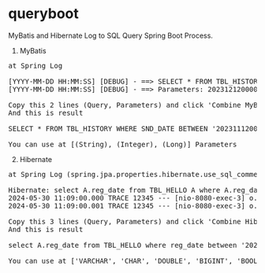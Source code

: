 # queryboot

MyBatis and Hibernate Log to SQL Query Spring Boot Process.

1. MyBatis

<pre>
at Spring Log
  
[YYYY-MM-DD HH:MM:SS] [DEBUG] - ==> SELECT * FROM TBL_HISTORY WHERE SND_DATE BETWEEN ? AND ?
[YYYY-MM-DD HH:MM:SS] [DEBUG] - ==> Parameters: 20231212000000(String), 20231212235959(String)

Copy this 2 lines (Query, Parameters) and click 'Combine MyBatis' button !
And this is result

SELECT * FROM TBL_HISTORY WHERE SND_DATE BETWEEN '20231112000000' AND '20231212235959'

You can use at [(String), (Integer), (Long)] Parameters
</pre>

2. Hibernate

<pre>
at Spring Log (spring.jpa.properties.hibernate.use_sql_comment=off, logging.level.org.hibernate.type=trace)

Hibernate: select A.reg_date from TBL_HELLO A where A.reg_date between ? and ?
2024-05-30 11:09:00.000 TRACE 12345 --- [nio-8080-exec-3] o.h.type.descriptor.sql.BasicBinder : binding parameter [1] as [VARCHAR] - [2024-05-01]
2024-05-30 11:09:00.001 TRACE 12345 --- [nio-8080-exec-3] o.h.type.descriptor.sql.BasicBinder : binding parameter [2] as [VARCHAR] - [2024-05-30]

Copy this 3 lines (Query, Parameters) and click 'Combine Hibernate' button !
And this is result

select A.reg_date from TBL_HELLO where reg_date between '2024-05-01' and '2024-05-30'

You can use at ['VARCHAR', 'CHAR', 'DOUBLE', 'BIGINT', 'BOOLEAN', etc...] Parameters
</pre>
